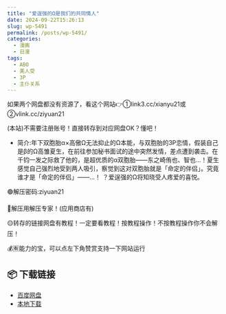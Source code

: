 ```yaml
---
title: "爱逞强的Ω是我们的共同情人"
date: 2024-09-22T15:26:13
slug: wp-5491
permalink: /posts/wp-5491/
categories:
  - 漫画
  - 日漫
tags:
  - ABO
  - 美人受
  - 3P
  - 主仆关系
---
```


如果两个网盘都没有资源了，看这个网站👉①link3.cc/xianyu21或②vlink.cc/ziyuan21

(本站)不需要注册账号！直接转存到对应网盘OK？懂吧！

*   简介:年下双胞胎α×高傲Ω无法抑止的Ω本能，与双胞胎的3P恋情，假装自己是β的Ω高雏夏生，在前往参加秘书面试的途中突然发情，差点遭到袭击。在千钧一发之际救了他的，是超优质的α双胞胎——东之崎侑也、智也…！夏生感觉自己强烈地受到两人吸引，察觉到这对双胞胎就是「命定的伴侣」。究竟谁才是「命定的伴侣」——…！ ？爱逞强的Ω将知晓受人疼爱的喜悦。

🟢解压密码:ziyuan21

🔵解压用解压专家！(应用商店有)

🟡转存的链接网盘有教程！一定要看教程！按教程操作！不按教程操作你不会解压！

💰🈶能力的宝，可以点左下角赞赏支持一下网站运行

## 📦 下载链接
- [百度网盘](https://blziyuan21.com/pay-download/5491?key=b1832e02e1&down_id=0)
- [本地下载](https://blziyuan21.com/pay-download/5491?key=b1832e02e1&down_id=1)


